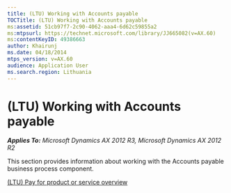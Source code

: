 ```yaml
---
title: (LTU) Working with Accounts payable
TOCTitle: (LTU) Working with Accounts payable
ms:assetid: 51cb97f7-2c90-4062-aaa4-6d62c59855a2
ms:mtpsurl: https://technet.microsoft.com/library/JJ665082(v=AX.60)
ms:contentKeyID: 49386663
author: Khairunj
ms.date: 04/18/2014
mtps_version: v=AX.60
audience: Application User
ms.search.region: Lithuania
---
```


# (LTU) Working with Accounts payable 


_**Applies To:** Microsoft Dynamics AX 2012 R3, Microsoft Dynamics AX 2012 R2_

This section provides information about working with the Accounts payable business process component.

[(LTU) Pay for product or service overview](ltu-pay-for-product-or-service-overview.md)

  


